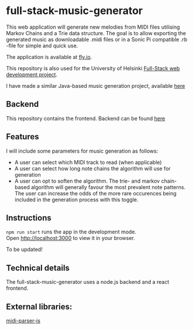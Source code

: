 # full-stack-music-generator

This web application will generate new melodies from MIDI files utilising Markov Chains and a Trie data structure. The goal is to allow exporting the generated music as downloadable .midi files or in a Sonic Pi compatible .rb -file for simple and quick use.

The application is available at [fly.io](https://trie-musicgen.fly.dev/).

This repository is also used for the University of Helsinki [Full-Stack web development project](https://github.com/fullstack-hy2020/misc/blob/master/project.md).

I have made a similar Java-based music generation project, available [here](https://github.com/olenleo/TiraLabra--Markov)

## Backend
This repository contains the frontend. Backend can be found [here](https://github.com/olenleo/full-stack-music-generator-backend)

## Features
I will include some parameters for music generation as follows:
- A user can select which MIDI track to read (when applicable)
- A user can select how long note chains the algorithm will use for generation
- A user can opt to soften the algorithm. The trie- and markov chain-based algorithm will generally favour the most prevalent note patterns. The user can increase the odds of the more rare occurences being included in the generation process with this toggle.


## Instructions
``` npm run start ``` runs the app in the development mode.\
Open [http://localhost:3000](http://localhost:3000) to view it in your browser.

To be updated! 

## Technical details

The full-stack-music-generator uses a node.js backend and a react frontend. 


## External libraries:
[midi-parser-js](https://www.npmjs.com/package/midi-parser-js)
